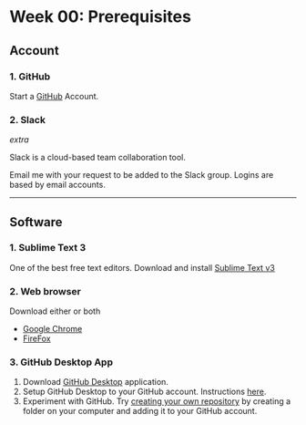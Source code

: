 # Week 00: Prerequisites

## Account

### 1. GitHub <a name="github"></a>
Start a [GitHub](https://github.com/join) Account.

### 2. Slack
*extra* 

Slack is a cloud-based team collaboration tool.

Email me with your request to be added to the Slack group. Logins are based by email accounts.

***

## Software

### 1. Sublime Text 3

One of the best free text editors.
Download and install [Sublime Text v3](http://www.sublimetext.com/3) 

### 2. Web browser 

Download either or both

 * [Google Chrome](https://www.google.com/chrome/) 
 * [FireFox](https://www.mozilla.org/en-US/firefox/new/)


### 3. GitHub Desktop App <a name="githubapp"></a>

1. Download [GitHub Desktop](https://desktop.github.com/) application.
2. Setup GitHub Desktop to your GitHub account. Instructions [here](https://help.github.com/desktop/guides/getting-started/authenticating-to-github/).
3. Experiment with GitHub. Try [creating your own repository](https://guides.github.com/introduction/getting-your-project-on-github/) by creating a folder on your computer and adding it to your GitHub account. 
